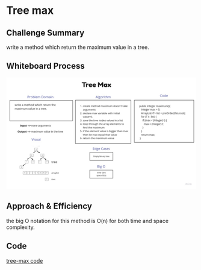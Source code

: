 # Tree max

## Challenge Summary
write a method which return the maximum value in a tree.

## Whiteboard Process
![tree-max](/java/code_challenges/tree-max/tree-max.jpg)

## Approach & Efficiency
the big O notation for this method is O(n) for both time and space complexity.

## Code
[tree-max code](/home/asac/401/data-structures-and-algorithms/java/code_challenges/trees/lib/src/main/java/trees/structure/BinaryTree.java)